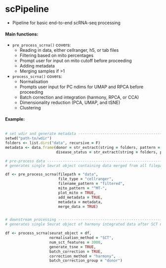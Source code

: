 # scPipeline

- Pipeline for basic end-to-end scRNA-seq processing

#### Main functions:

- `pre_process_scrna()` covers: 
  - Reading in data, either cellranger, h5, or tab files
  - Filtering based on mito percentages
  - Prompt user for input on mito cutoff before proceeding
  - Adding metadata
  - Merging samples if >1
- `process_scrna()` covers:
  - Normalisation
  - Prompts user input for PC ndims for UMAP and RPCA before proceeding
  - Batch correction and integration (harmony, RPCA, or CCA)
  - Dimensionality reduction (PCA, UMAP, and tSNE)
  - Clustering

#### Example:

```ruby

# set wdir and generate metadata ------------------------------------------
setwd("path-to/wdir")
folders <- list.dirs("data", recursive = F)
metadata <- data.frame(donor = str_extract(string = folders, pattern = "d[0-9]"),
                       disease_status = str_extract(string = folders, pattern = "healthy|disease"))

# pre-process data --------------------------------------------------------
# generates single Seurat object containing data merged from all filepath folders, with annotated metadata

df <- pre_process_scrna(filepath = "data",
                        file_type = "cellranger",
                        filename_pattern = "filtered",
                        mito_pattern = "^MT-",
                        plot_mito = TRUE,
                        add_metadata = TRUE,
                        metadata = metadata,
                        merge_data = TRUE)


# downstream processing ---------------------------------------------------
# generates single Seurat object of harmony integrated data after SCT normalisation

df <- process_scrna(seurat_object = df,
                    normalisation_method = "SCT",
                    num_sct_features = 3000,
                    generate_tsne = TRUE,
                    batch_correction = TRUE,
                    correction_method = "harmony",
                    batch_correction_group = "donor")
                    
```

